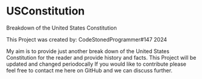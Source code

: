 # USConstitution
Breakdown of the United States Constitution

This Project was created by: CodeStonedProgrammer#147 2024

My aim is to provide just another break down of the United States Constitution for the reader and provide history and facts.
This Project will be updated and changed periodocally
If you would like to contribute please feel free to contact me here on GitHub and we can discuss further.
